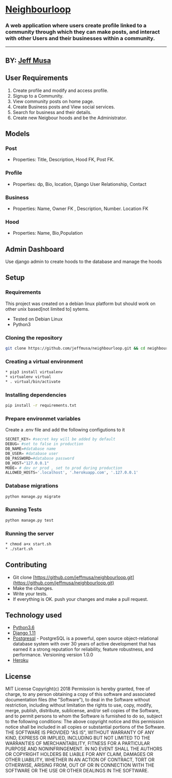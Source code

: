 # [Neighbourloop](http://hoodbyjeff.herokuapp.com)
### A web application where users create profile linked to a community through which they can make posts, and interact with other Users and their businesses within a community.
------------------------------------------------------------------------
## BY: [Jeff Musa](https://github.com/jeffmusa)
## User Requirements
1. Create profile and modify and access profile.
2. Signup to a Community.
3. View community posts on home page.
4. Create Business posts and View social services.
5. Search for business and their details.
6. Create new Neigbour hoods and be the Administrator.
## Models
### Post 
* Properties: Title, Description, Hood FK, Post FK.
### Profile 
* Properties: dp, Bio, location, Django User Relationship, Contact
### Business
* Properties: Name, Owner FK , Description, Number. Location FK
### Hood
* Properties: Name, Bio,Population
## Admin Dashboard
Use django admin to create hoods to the database and manage the hoods
## Setup
### Requirements
This project was created on a debian linux platform but should work on other unix based[not limited to] sytems.
* Tested on Debian Linux
* Python3
### Cloning the repository
```bash
git clone https://github.com/jeffmusa/neighbourloop.git && cd neighbourloop
```
### Creating a virtual environment
```bash
* pip3 install virtualenv
* virtualenv virtual
* . virtual/bin/activate
```
### Installing dependencies
```bash
pip install -r requirements.txt
```
### Prepare environmet variables
Create a .env file and add the following configutions to it
```python
SECRET_KEY= #secret key will be added by default
DEBUG= #set to false in production
DB_NAME=#database name
DB_USER= #database user
DB_PASSWORD=#database password
DB_HOST="127.0.0.1"
MODE= # dev or prod , set to prod during production
ALLOWED_HOSTS='.localhost', '.herokuapp.com', '.127.0.0.1'
```
### Database migrations
```bash
python manage.py migrate
```
### Running Tests
```bash
python manage.py test
```
### Running the server 
```bash
* chmod a+x start.sh
* ./start.sh
```
## Contributing
- Git clone [https://github.com/jeffmusa/neighbourloop.git](https://github.com/jeffmusa/neighbourloop.git) 
- Make the changes.
- Write your tests.
- If everything is OK. push your changes and make a pull request.
## Technology used
* [Python3.6](https://www.python.org/)
* [Django 1.11](https://docs.djangoproject.com/en/1.11/)
* [Postgresql](https://www.postgresql.org/docs/) - PostgreSQL is a powerful, open source object-relational database system with over 30 years of active development that has earned it a strong reputation for reliability, feature robustness, and performance.
    Versioning
    version 1.0.0
* [Heroku](https://heroku.com)
## License
MIT License
Copyright(c) 2018
Permission is hereby granted, free of charge, to any person obtaining a copy of this software and associated documentation files (the "Software"), to deal in the Software without restriction, including without limitation the rights to use, copy, modify, merge, publish, distribute, sublicense, and/or sell copies of the Software, and to permit persons to whom the Software is furnished to do so, subject to the following conditions:
The above copyright notice and this permission notice shall be included in all copies or substantial portions of the Software.
THE SOFTWARE IS PROVIDED "AS IS", WITHOUT WARRANTY OF ANY KIND, EXPRESS OR IMPLIED, INCLUDING BUT NOT LIMITED TO THE WARRANTIES OF MERCHANTABILITY, FITNESS FOR A PARTICULAR PURPOSE AND NONINFRINGEMENT. IN NO EVENT SHALL THE AUTHORS OR COPYRIGHT HOLDERS BE LIABLE FOR ANY CLAIM, DAMAGES OR OTHER LIABILITY, WHETHER IN AN ACTION OF CONTRACT, TORT OR OTHERWISE, ARISING FROM, OUT OF OR IN CONNECTION WITH THE SOFTWARE OR THE USE OR OTHER DEALINGS IN THE SOFTWARE.
